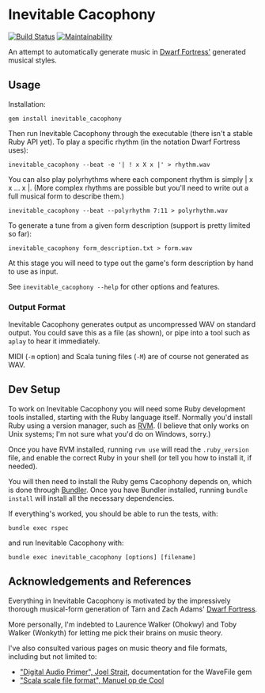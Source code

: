 # Inevitable Cacophony

[![Build Status](https://travis-ci.com/isikyus/inevitable-cacophony.svg?branch=master)](https://travis-ci.com/isikyus/inevitable-cacophony)
[![Maintainability](https://api.codeclimate.com/v1/badges/61518f6cf2152aa336d9/maintainability)](https://codeclimate.com/github/isikyus/inevitable-cacophony/maintainability)

An attempt to automatically generate music in [Dwarf Fortress'][adams] generated musical styles.

## Usage

Installation:

    gem install inevitable_cacophony

Then run Inevitable Cacophony through the executable (there isn't a stable
Ruby API yet).
To play a specific rhythm (in the notation Dwarf Fortress uses):

    inevitable_cacophony --beat -e '| ! x X x |' > rhythm.wav


You can also play polyrhythms where each component rhythm is simply | x x ... x |.
(More complex rhythms are possible but you'll need to write out a full musical form to describe them.)

    inevitable_cacophony --beat --polyrhythm 7:11 > polyrhythm.wav


To generate a tune from a given form description (support is pretty limited so far):

    inevitable_cacophony form_description.txt > form.wav

At this stage you will need to type out the game's form description by hand to use as input.

See `inevitable_cacophony --help` for other options and features.

### Output Format

Inevitable Cacophony generates output as uncompressed WAV on standard output.
You could save this as a file (as shown), or pipe into a tool such as `aplay`
to hear it immediately.

MIDI (`-m` option) and Scala tuning files (`-M`) are of course not generated as WAV.

## Dev Setup

To work on Inevitable Cacophony you will need some Ruby development tools installed,
starting with the Ruby language itself. Normally you'd install Ruby using a version manager,
such as [RVM](https://rvm.io/rvm/basics). (I believe that only works on Unix systems;
I'm not sure what you'd do on Windows, sorry.)

Once you have RVM installed, running `rvm use` will read the `.ruby_version` file,
and enable the correct Ruby in your shell (or tell you how to install it, if needed).

You will then need to install the Ruby gems Cacophony depends on, which is done through
[Bundler](https://bundler.io/#getting-started). Once you have Bundler installed,
running `bundle install` will install all the necessary dependencies.

If everything's worked, you should be able to run the tests, with:

    bundle exec rspec

and run Inevitable Cacophony with:

    bundle exec inevitable_cacophony [options] [filename]

## Acknowledgements and References

Everything in Inevitable Cacophony is motivated by the impressively
thorough musical-form generation of Tarn and Zach Adams'
[Dwarf Fortress][adams].

More personally, I'm indebted to Laurence Walker (Ohokwy) and Toby Walker (Wonkyth) for
letting me pick their brains on music theory.

I've also consulted various pages on music theory and file formats,
including but not limited to:

* ["Digital Audio Primer", Joel Strait][strait], documentation for the
  WaveFile gem
* ["Scala scale file format", Manuel op de Cool][de_cool]

[adams]: http://www.bay12games.com/dwarves/
[strait]: https://www.joelstrait.com/digital_audio_primer/
[de_cool]: http://www.huygens-fokker.org/scala/scl_format.html
